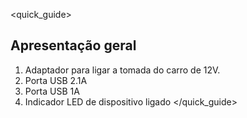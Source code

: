 <quick_guide>
## Apresentação geral
1. Adaptador para ligar a tomada do carro de 12V.
2. Porta USB 2.1A
3. Porta USB 1A
4. Indicador LED de dispositivo ligado
</quick_guide> 
